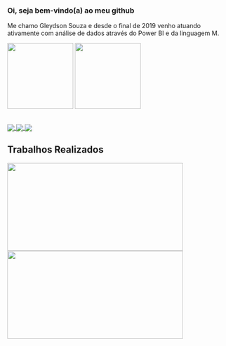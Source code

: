 ### Oi, seja bem-vindo(a) ao meu github

Me chamo Gleydson Souza e desde o final de 2019 venho atuando ativamente com análise de dados através do Power BI e da linguagem M.


<!--
**gleydsonms2/gleydsonms2** is a ✨ _special_ ✨ repository because its `README.md` (this file) appears on your GitHub profile.

Here are some ideas to get you started:

- 🔭 I’m currently working on ...
- 🌱 I’m currently learning ...
- 👯 I’m looking to collaborate on ...
- 🤔 I’m looking for help with ...
- 💬 Ask me about ...
- 📫 How to reach me: ...
- 😄 Pronouns: ...
- ⚡ Fun fact: ...
-->
<div>
<img height="150em" src="https://github-readme-stats.vercel.app/api?username=gleydsonms2&show_icons=true&theme=dark"/>
<img height="150em" src="https://github-readme-stats.vercel.app/api/top-langs/?username=gleydsonms2&layout=compact&langs_count=168&theme=dark"/>
</div>

##

<a href="https://www.linkedin.com/in/gleydsonms/" target="_blank">
  <img align="center" src="https://img.shields.io/badge/LinkedIn-0077B5?style=for-the-badge&logo=linkedin&logoColor=white" />
</a>
<a href="https://instagram.com/gleydsonms" target="_blank">
  <img align="center" src="https://img.shields.io/badge/Instagram-E4405F?style=for-the-badge&logo=instagram&logoColor=white" />
</a>
<a href="mailto:gleydsonms@gmail.com" target="_blank">
  <img align="center" src="https://img.shields.io/badge/Gmail-D14836?style=for-the-badge&logo=gmail&logoColor=white" />
</a>
 
 ## Trabalhos Realizados
 <div>
 <a href="https://app.powerbi.com/view?r=eyJrIjoiODVhNmIyMDEtZDU0Yy00YTNjLWI1MzYtNjdmNWNhNTZlMjMzIiwidCI6IjZkZWYyOTZmLTZmMzYtNDAwYy1hODlhLWU1NjQyOGZhYzY4NCJ9" target="_blank">
  <img align="center" src="https://user-images.githubusercontent.com/82005568/215280432-4c81cbcf-8efc-4f9f-9a08-526f6d70b7ce.png" width="400" height="200" />
</a>

  
  
<a href="https://app.powerbi.com/view?r=eyJrIjoiM2IzODBmZmQtMjE0Ni00YTc3LWEwMTMtYTIzNmY2YWU2NTE3IiwidCI6IjZkZWYyOTZmLTZmMzYtNDAwYy1hODlhLWU1NjQyOGZhYzY4NCJ9" target="_blank">
  <img align="center" src="https://user-images.githubusercontent.com/82005568/215281889-9ba6db49-089d-4908-bc45-7e8d4596f4e5.png" width="400" height="200" />
</a>
  </div>


